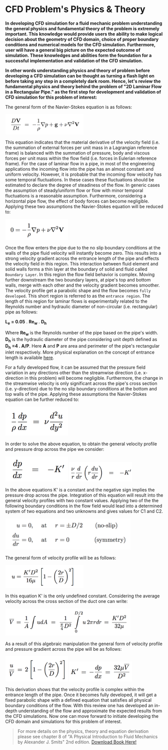 # CFD Problem's Physics & Theory

**In developing CFD simulation for a fluid mechanic problem understanding the general physics and fundamental theory of the problem is extremely important. This knowledge would provide users the ability to make logical decision about the geometry of CFD domain, choice of proper boundary conditions and numerical models for the CFD simulation. Furthermore, user will have a general big picture on the expected outcome of simulation. These knowledges and abilities form the foundation for a successful implementation and validation of the CFD simulation.**

**In other words understanding physics and theory of problem before developing a CFD simulation can be thought as turning a flash light on before taking any step in a completely dark room. Hence, let's review the fundamental physics and theory behind the problem of "2D Laminar Flow in a Rectangular Pipe." as the first step for development and validation of CFD simulation for this problem of interest:**

The general form of the Navier-Stokes equation is as follows:

<img src="./Images/lex-smits-8.1.png" width="250">

This equation indicates that the material derivative of the velocity field (i.e. the summation of external forces per unit mass in a Lagrangian reference frame) is balanced with the summation of pressure, body and viscous forces per unit mass within the flow field (i.e. forces in Eulerian reference frame). For the case of laminar flow in a pipe, in most of the engineering applications the incoming flow into the pipe has an almost constant and uniform velocity. However, it is probable that the incoming flow velocity has some temporal fluctuations. In these cases these fluctuations should be estimated to declare the degree of steadiness of the flow. In generic cases the assumption of steady/uniform flow or flow with minor temporal fluctuations is a reasonable assumption. Furthermore, considering a horizontal pipe flow, the effect of body forces can become negligible. Applying these two assumptions the Navier-Stokes equation will be reduced to:

<img src="./Images/lex-smits-8.2.png" width="200">

Once the flow enters the pipe due to the no slip boundary conditions at the walls of the pipe fluid velocity will instantly become zero. This results into a strong velocity gradient across the entrance length of the pipe and effects the velocity field in this region. This interaction between fluid element and solid walls forms a thin layer at the boundary of solid and fluid called `Boundary Layer`. In this region the flow field behavior is complex. Moving further downstream the two boundary layers, at pipe's top and bottom walls, merge with each other and the velocity gradient becomes smoother. The velocity profile get a parabolic shape and the flow becomes `fully developed`. This short region is referred to as the `entrance region`. The length of this region for laminar flows is experimentally related to the Reynolds number and hydraulic diameter of non-circular (i.e. rectangular) pipe as follows:

**L<sub>e** **= 0.05** . **Re<sub>w** . **D<sub>h**

Where **Re<sub>w** is the Reynolds number of the pipe based on the pipe's width. **D<sub>h** is the hydraulic diameter of the pipe considering unit depth defined as **D<sub>h** **=4 . A/P**. Here **A** and **P** are area and perimeter of the pipe's rectangular inlet respectively. More physical explanation on the concept of entrance length is available [here](https://en.wikipedia.org/wiki/Entrance_length#Entry_Length). <Maybe replace the link with more solid ref.>

For a fully developed flow, it can be assumed that the pressure field variation in any directions other than the streamwise direction (i.e. x-direction in this problem) will become negligible. Furthermore, the change in the streamwise velocity is only significant across the pipe's cross section (i.e. y-direction) due to the no slip boundary conditions at the bottom and top walls of the pipe. Applying these assumptions the Navier-Stokes equation can be further reduced to:

<img src="./Images/lex-smits-8.3.png" width="200">

In order to solve the above equation, to obtain the general velocity profile and pressure drop across the pipe we consider:

<img src="./Images/lex-smits-8.13.png" width="200">

<img src="./Images/lex-smits-8.14.png" width="200">

In the above equations K' is a constant and the negative sign implies the pressure drop across the pipe. Integration of this equation will result into the general velocity profiles with two constant values. Applying two of the the following boundary conditions in the flow field would lead into a determined system of two equations and two unknowns and gives values for C1 and C2.

<img src="./Images/lex-smits-8-BCs.png" width="400">

The general form of velocity profile will be as follows:

<img src="./Images/lex-smits-8.15.png" width="250">

In this equation K' is the only undefined constant. Considering the average velocity across the cross section of the duct one can write:

<img src="./Images/lex-smits-8.16.png" width="400">

As a result of this algebraic manipulation the general form of velocity profile and pressure gradient across the pipe will be as follows:

<img src="./Images/lex-smits-8.18.png" width="200">

<img src="./Images/lex-smits-8.17.png" width="200">

This derivation shows that the velocity profile is complex within the entrance length of the pipe. Once it becomes fully developed, it will get a fixed parabolic shape with a defined equation that satisfies all physical boundary conditions of the flow. With this review one has developed an in-depth understanding of the flow and approximate the expected results from the CFD simulations. Now one can move forward to initiate developing the CFD domain and simulations for this problem of interest.

> For more details on the physics, theory and equation derivation please see chapter 8 of "A Physical Introduction to Fluid Mechanics by Alexander J. Smits" 2nd edition. [Download Book Here!](http://www.efluids.com/efluids/books/efluids_books.htm)
